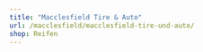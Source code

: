 ```yaml
---
title: "Macclesfield Tire & Auto"
url: /macclesfield/macclesfield-tire-und-auto/
shop: Reifen
---
```


